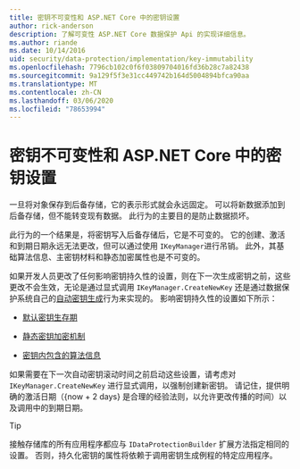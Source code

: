 ```yaml
---
title: 密钥不可变性和 ASP.NET Core 中的密钥设置
author: rick-anderson
description: 了解可变性 ASP.NET Core 数据保护 Api 的实现详细信息。
ms.author: riande
ms.date: 10/14/2016
uid: security/data-protection/implementation/key-immutability
ms.openlocfilehash: 7796cb102c0f6f03809704016fd36b28c7a82438
ms.sourcegitcommit: 9a129f5f3e31cc449742b164d5004894bfca90aa
ms.translationtype: MT
ms.contentlocale: zh-CN
ms.lasthandoff: 03/06/2020
ms.locfileid: "78653994"
---
```

# <a name="key-immutability-and-key-settings-in-aspnet-core"></a>密钥不可变性和 ASP.NET Core 中的密钥设置

一旦将对象保存到后备存储，它的表示形式就会永远固定。 可以将新数据添加到后备存储，但不能转变现有数据。 此行为的主要目的是防止数据损坏。

此行为的一个结果是，将密钥写入后备存储后，它是不可变的。 它的创建、激活和到期日期永远无法更改，但可以通过使用 `IKeyManager`进行吊销。 此外，其基础算法信息、主密钥材料和静态加密属性也是不可变的。

如果开发人员更改了任何影响密钥持久性的设置，则在下一次生成密钥之前，这些更改不会生效，无论是通过显式调用 `IKeyManager.CreateNewKey` 还是通过数据保护系统自己的[自动密钥生成](xref:security/data-protection/implementation/key-management#data-protection-implementation-key-management)行为来实现的。 影响密钥持久性的设置如下所示：

* [默认密钥生存期](xref:security/data-protection/implementation/key-management#data-protection-implementation-key-management)

* [静态密钥加密机制](xref:security/data-protection/implementation/key-encryption-at-rest)

* [密钥内包含的算法信息](xref:security/data-protection/configuration/overview#changing-algorithms-with-usecryptographicalgorithms)

如果需要在下一次自动密钥滚动时间之前启动这些设置，请考虑对 `IKeyManager.CreateNewKey` 进行显式调用，以强制创建新密钥。 请记住，提供明确的激活日期（{now + 2 days} 是合理的经验法则，以允许更改传播的时间）以及调用中的到期日期。

>[!TIP]
> 接触存储库的所有应用程序都应与 `IDataProtectionBuilder` 扩展方法指定相同的设置。 否则，持久化密钥的属性将依赖于调用密钥生成例程的特定应用程序。
